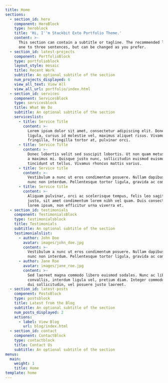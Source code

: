 ```yaml
---
title: Home
sections:
  - section_id: hero
    component: HeroBlock
    type: heroblock
    title: 'Hi, I''m Stackbit Exto Portfolio Theme.'
    content: >-
      This section can contain a subtitle or tagline. The recommended length is
      one to three sentences, but can be changed as you prefer.
  - section_id: latest-projects
    component: PortfolioBlock
    type: portfolioblock
    layout_style: mosaic
    title: Recent Work
    subtitle: An optional subtitle of the section
    num_projects_displayed: 6
    view_all_text: View All
    view_all_url: portfolio/index.html
  - section_id: services
    component: ServicesBlock
    type: servicesblock
    title: What We Do
    subtitle: An optional subtitle of the section
    serviceslist:
      - title: Service Title
        content: >-
          Lorem ipsum dolor sit amet, consectetur adipiscing elit. Donec nisl
          ligula, cursus id molestie vel, maximus aliquet risus. Vivamus in nibh
          fringilla, fringilla tortor at, pulvinar orci.
      - title: Service Title
        content: >-
          Donec lobortis velit sed suscipit lobortis. Ut non quam metus. Nullam
          a maximus mi. Quisque justo nunc, sollicitudin euismod euismod at,
          tincidunt ut tellus. Vivamus rhoncus mattis varius. 
      - title: Service title
        content: >-
          Vestibulum a nunc ut eros condimentum posuere. Nullam dapibus quis
          nunc non interdum. Pellentesque tortor ligula, gravida ac commodo eu.
      - title: Service title
        content: >-
          Aliquam pulvinar, orci ac scelerisque tempus, felis leo sagittis
          justo, sit amet condimentum lorem nibh vel quam. Duis consectetur
          lorem ipsum, non efficitur urna viverra et.
  - section_id: testimonials
    component: TestimonialsBlock
    type: testimonialsblock
    title: Testimonials
    subtitle: An optional subtitle of the section
    testimonialslist:
      - author: John Doe
        avatar: images/john_doe.jpg
        content: >-
          Vestibulum a nunc ut eros condimentum posuere. Nullam dapibus quis
          nunc non interdum. Pellentesque tortor ligula, gravida ac commodo eu.
      - author: Jane Roe
        avatar: images/jane_roe.jpg
        content: >-
          Sed laoreet magna commodo libero euismod sodales. Nunc ac libero
          convallis, interdum ligula vel, pretium diam. Integer commodo sem at
          dui sollicitudin, vel posuere justo laoreet.
  - section_id: latest-posts
    component: PostsBlock
    type: postsblock
    title: Latest from the Blog
    subtitle: An optional subtitle of the section
    num_posts_displayed: 2
    actions:
      - label: View Blog
        url: blog/index.html
  - section_id: contact
    component: ContactBlock
    type: contactblock
    title: Contact Us
    subtitle: An optional subtitle of the section
menus:
  main:
    weight: 1
    title: Home
template: home
---
```

